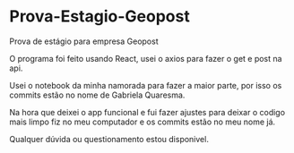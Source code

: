 # Prova-Estagio-Geopost
Prova de estágio para empresa Geopost

O programa foi feito usando React, usei o axios para fazer o get e post na api.

Usei o notebook da minha namorada para fazer a maior parte, por isso os commits estão no nome de Gabriela Quaresma.

Na hora que deixei o app funcional e fui fazer ajustes para deixar o codigo mais limpo fiz no meu computador e os commits estão no meu nome já.

Qualquer dúvida ou questionamento estou disponivel.
